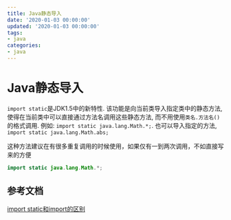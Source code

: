```yaml
---
title: Java静态导入
date: '2020-01-03 00:00:00'
updated: '2020-01-03 00:00:00'
tags:
- java
categories:
- java
---
```


# Java静态导入

`import static`是JDK1.5中的新特性. 该功能是向当前类导入指定类中的静态方法, 使得在当前类中可以直接通过方法名调用这些静态方法, 而不用使用`类名.方法名()`的格式调用. 例如: `import static java.lang.Math.*;`. 也可以导入指定的方法, `import static java.lang.Math.abs;`

这种方法建议在有很多重复调用的时候使用，如果仅有一到两次调用，不如直接写来的方便

```java
import static java.lang.Math.*;
```

## 参考文档

[import static和import的区别](https://www.cnblogs.com/heiming/p/7416444.html)

